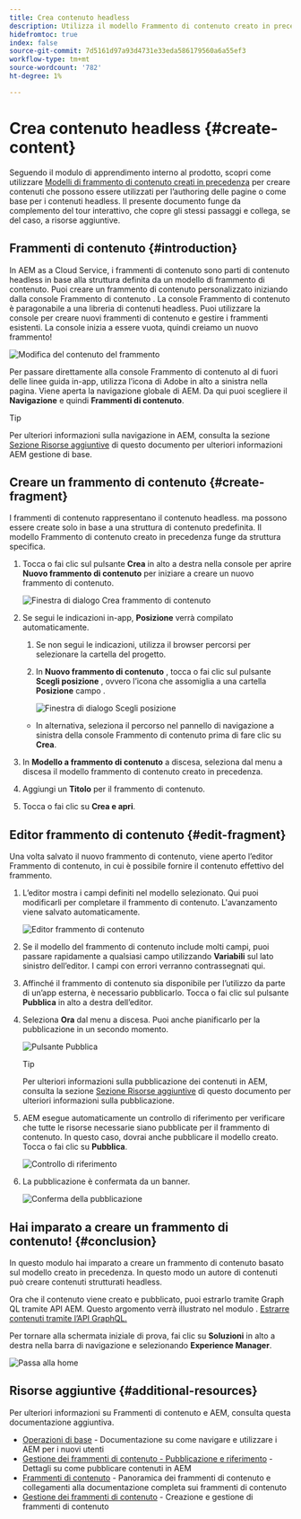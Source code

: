```yaml
---
title: Crea contenuto headless
description: Utilizza il modello Frammento di contenuto creato in precedenza per creare contenuti che possono essere utilizzati per la creazione delle pagine o come base per il contenuto headless.
hidefromtoc: true
index: false
source-git-commit: 7d5161d97a93d4731e33eda586179560a6a55ef3
workflow-type: tm+mt
source-wordcount: '782'
ht-degree: 1%

---
```



# Crea contenuto headless {#create-content}

Seguendo il modulo di apprendimento interno al prodotto, scopri come utilizzare [Modelli di frammento di contenuto creati in precedenza](content-structure.md) per creare contenuti che possono essere utilizzati per l’authoring delle pagine o come base per i contenuti headless. Il presente documento funge da complemento del tour interattivo, che copre gli stessi passaggi e collega, se del caso, a risorse aggiuntive.

## Frammenti di contenuto {#introduction}

In AEM as a Cloud Service, i frammenti di contenuto sono parti di contenuto headless in base alla struttura definita da un modello di frammento di contenuto. Puoi creare un frammento di contenuto personalizzato iniziando dalla console Frammento di contenuto . La console Frammento di contenuto è paragonabile a una libreria di contenuti headless. Puoi utilizzare la console per creare nuovi frammenti di contenuto e gestire i frammenti esistenti. La console inizia a essere vuota, quindi creiamo un nuovo frammento!

![Modifica del contenuto del frammento](assets/create-content/content-fragment-console.png)

Per passare direttamente alla console Frammento di contenuto al di fuori delle linee guida in-app, utilizza l’icona di Adobe in alto a sinistra nella pagina. Viene aperta la navigazione globale di AEM. Da qui puoi scegliere il **Navigazione** e quindi **Frammenti di contenuto**.

>[!TIP]
>
>Per ulteriori informazioni sulla navigazione in AEM, consulta la sezione [Sezione Risorse aggiuntive](#additional-resources) di questo documento per ulteriori informazioni AEM gestione di base.

## Creare un frammento di contenuto {#create-fragment}

I frammenti di contenuto rappresentano il contenuto headless. ma possono essere create solo in base a una struttura di contenuto predefinita. Il modello Frammento di contenuto creato in precedenza funge da struttura specifica.

1. Tocca o fai clic sul pulsante **Crea** in alto a destra nella console per aprire **Nuovo frammento di contenuto** per iniziare a creare un nuovo frammento di contenuto.

   ![Finestra di dialogo Crea frammento di contenuto](assets/create-content/create-content-fragment.png)

1. Se segui le indicazioni in-app, **Posizione** verrà compilato automaticamente.

   1. Se non segui le indicazioni, utilizza il browser percorsi per selezionare la cartella del progetto.

   1. In **Nuovo frammento di contenuto** , tocca o fai clic sul pulsante **Scegli posizione** , ovvero l’icona che assomiglia a una cartella **Posizione** campo .

      ![Finestra di dialogo Scegli posizione](assets/create-content/choose-location.png)
   * In alternativa, seleziona il percorso nel pannello di navigazione a sinistra della console Frammento di contenuto prima di fare clic su **Crea**.


1. In **Modello a frammento di contenuto** a discesa, seleziona dal menu a discesa il modello frammento di contenuto creato in precedenza.

1. Aggiungi un **Titolo** per il frammento di contenuto.

1. Tocca o fai clic su **Crea e apri**.

## Editor frammento di contenuto {#edit-fragment}

Una volta salvato il nuovo frammento di contenuto, viene aperto l’editor Frammento di contenuto, in cui è possibile fornire il contenuto effettivo del frammento.

1. L’editor mostra i campi definiti nel modello selezionato. Qui puoi modificarli per completare il frammento di contenuto. L&#39;avanzamento viene salvato automaticamente.

   ![Editor frammento di contenuto](assets/create-content/content-fragment-editor.png)

1. Se il modello del frammento di contenuto include molti campi, puoi passare rapidamente a qualsiasi campo utilizzando **Variabili** sul lato sinistro dell’editor. I campi con errori verranno contrassegnati qui.

1. Affinché il frammento di contenuto sia disponibile per l’utilizzo da parte di un’app esterna, è necessario pubblicarlo. Tocca o fai clic sul pulsante **Pubblica** in alto a destra dell’editor.

1. Seleziona **Ora** dal menu a discesa. Puoi anche pianificarlo per la pubblicazione in un secondo momento.

   ![Pulsante Pubblica](assets/create-content/publish.png)

   >[!TIP]
   >
   >Per ulteriori informazioni sulla pubblicazione dei contenuti in AEM, consulta la sezione [Sezione Risorse aggiuntive](#additional-resources) di questo documento per ulteriori informazioni sulla pubblicazione.

1. AEM esegue automaticamente un controllo di riferimento per verificare che tutte le risorse necessarie siano pubblicate per il frammento di contenuto. In questo caso, dovrai anche pubblicare il modello creato. Tocca o fai clic su **Pubblica**.

   ![Controllo di riferimento](assets/create-content/references.png)

1. La pubblicazione è confermata da un banner.

   ![Conferma della pubblicazione](assets/create-content/publish-confirm.png)

## Hai imparato a creare un frammento di contenuto! {#conclusion}

In questo modulo hai imparato a creare un frammento di contenuto basato sul modello creato in precedenza. In questo modo un autore di contenuti può creare contenuti strutturati headless.

Ora che il contenuto viene creato e pubblicato, puoi estrarlo tramite Graph QL tramite API AEM. Questo argomento verrà illustrato nel modulo . [Estrarre contenuti tramite l’API GraphQL.](extract-content.md)

Per tornare alla schermata iniziale di prova, fai clic su **Soluzioni** in alto a destra nella barra di navigazione e selezionando **Experience Manager**.

![Passa alla home](assets/create-content/home.png)

## Risorse aggiuntive {#additional-resources}

Per ulteriori informazioni su Frammenti di contenuto e AEM, consulta questa documentazione aggiuntiva.

* [Operazioni di base](/help/sites-cloud/authoring/getting-started/basic-handling.md) - Documentazione su come navigare e utilizzare i AEM per i nuovi utenti
* [Gestione dei frammenti di contenuto - Pubblicazione e riferimento](/help/assets/content-fragments/content-fragments-managing.md#publishing-and-referencing-a-fragment) - Dettagli su come pubblicare contenuti in AEM
* [Frammenti di contenuto](/help/assets/content-fragments/content-fragments.md) - Panoramica dei frammenti di contenuto e collegamenti alla documentazione completa sui frammenti di contenuto
* [Gestione dei frammenti di contenuto](/help/assets/content-fragments/content-fragments-managing.md) - Creazione e gestione di frammenti di contenuto
